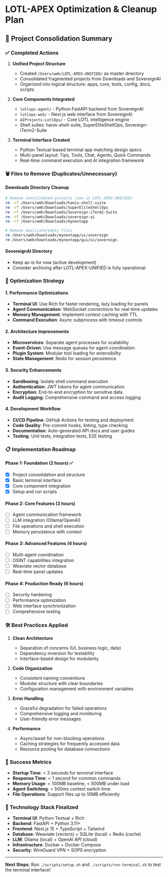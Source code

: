 # LOTL-APEX Optimization & Cleanup Plan

## 🎯 Project Consolidation Summary

### ✅ Completed Actions

1. **Unified Project Structure**
   - Created `/Users/wmh/LOTL-APEX-UNIFIED/` as master directory
   - Consolidated fragmented projects from Downloads and SovereignAI
   - Organized into logical structure: apps, core, tools, config, docs, scripts

2. **Core Components Integrated**
   - `lotlops-agent/` - Python FastAPI backend from SovereignAI
   - `lotlops-web/` - Next.js web interface from SovereignAI  
   - `AIProjects-LotlOps/` - Core LOTL intelligence engine
   - Shell suites: hanis-shell-suite, SuperEliteShellOps, Sovereign-iTerm2-Suite

3. **Terminal Interface Created**
   - Python Textual-based terminal app matching design specs
   - Multi-panel layout: Tips, Tools, Chat, Agents, Quick Commands
   - Real-time command execution and AI integration framework

### 🗑️ Files to Remove (Duplicates/Unnecessary)

#### Downloads Directory Cleanup
```bash
# Remove consolidated projects (now in LOTL-APEX-UNIFIED)
rm -rf /Users/wmh/Downloads/hanis-shell-suite
rm -rf /Users/wmh/Downloads/SuperEliteShellOps  
rm -rf /Users/wmh/Downloads/Sovereign-iTerm2-Suite
rm -rf /Users/wmh/Downloads/sovereign-ai
rm -rf /Users/wmh/Downloads/mynextapp

# Remove duplicate/empty files
rm /Users/wmh/Downloads/mynextapp/ui/sovereign
rm /Users/wmh/Downloads/mynextapp/gui/ui/sovereign
```

#### SovereignAI Directory
- Keep as-is for now (active development)
- Consider archiving after LOTL-APEX-UNIFIED is fully operational

### 🚀 Optimization Strategy

#### 1. Performance Optimizations
- **Terminal UI**: Use Rich for faster rendering, lazy loading for panels
- **Agent Communication**: WebSocket connections for real-time updates
- **Memory Management**: Implement context caching with TTL
- **Command Execution**: Async subprocess with timeout controls

#### 2. Architecture Improvements
- **Microservices**: Separate agent processes for scalability
- **Event-Driven**: Use message queues for agent coordination
- **Plugin System**: Modular tool loading for extensibility
- **State Management**: Redis for session persistence

#### 3. Security Enhancements
- **Sandboxing**: Isolate shell command execution
- **Authentication**: JWT tokens for agent communication
- **Encryption**: End-to-end encryption for sensitive data
- **Audit Logging**: Comprehensive command and access logging

#### 4. Development Workflow
- **CI/CD Pipeline**: GitHub Actions for testing and deployment
- **Code Quality**: Pre-commit hooks, linting, type checking
- **Documentation**: Auto-generated API docs and user guides
- **Testing**: Unit tests, integration tests, E2E testing

### 📋 Implementation Roadmap

#### Phase 1: Foundation (2 hours) ✅
- [x] Project consolidation and structure
- [x] Basic terminal interface
- [x] Core component integration
- [x] Setup and run scripts

#### Phase 2: Core Features (3 hours)
- [ ] Agent communication framework
- [ ] LLM integration (Ollama/OpenAI)
- [ ] File operations and shell execution
- [ ] Memory persistence with context

#### Phase 3: Advanced Features (4 hours)  
- [ ] Multi-agent coordination
- [ ] OSINT capabilities integration
- [ ] Weaviate vector database
- [ ] Real-time panel updates

#### Phase 4: Production Ready (6 hours)
- [ ] Security hardening
- [ ] Performance optimization
- [ ] Web interface synchronization
- [ ] Comprehensive testing

### 🛠️ Best Practices Applied

1. **Clean Architecture**
   - Separation of concerns (UI, business logic, data)
   - Dependency inversion for testability
   - Interface-based design for modularity

2. **Code Organization**
   - Consistent naming conventions
   - Modular structure with clear boundaries
   - Configuration management with environment variables

3. **Error Handling**
   - Graceful degradation for failed operations
   - Comprehensive logging and monitoring
   - User-friendly error messages

4. **Performance**
   - Async/await for non-blocking operations
   - Caching strategies for frequently accessed data
   - Resource pooling for database connections

### 🎯 Success Metrics

- **Startup Time**: < 3 seconds for terminal interface
- **Response Time**: < 1 second for common commands
- **Memory Usage**: < 100MB baseline, < 500MB under load
- **Agent Switching**: < 500ms context switch time
- **File Operations**: Support files up to 10MB efficiently

### 🔧 Technology Stack Finalized

- **Terminal UI**: Python Textual + Rich
- **Backend**: FastAPI + Python 3.11+
- **Frontend**: Next.js 15 + TypeScript + Tailwind
- **Database**: Weaviate (vectors) + SQLite (local) + Redis (cache)
- **LLM**: Ollama (local) + OpenAI API (cloud)
- **Infrastructure**: Docker + Docker Compose
- **Security**: WireGuard VPN + SOPS encryption

---

**Next Steps**: Run `./scripts/setup.sh` and `./scripts/run-terminal.sh` to test the terminal interface!
